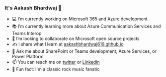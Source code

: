 ### It's Aakash Bhardwaj 👋

- 💻 I’m currently working on Microsoft 365 and Azure development
- 📚 I’m currently learning more about Azure Communication Services and Teams Interop
- 👯 I’m looking to collaborate on Microsoft open source projects
- ✍️ I share what I learn at [aakashbhardwaj619.github.io](https://aakashbhardwaj619.github.io/)
- 💬 Ask me about SharePoint or Teams development, Azure Services, or Power Platform
- 📫 You can reach me on [twitter](https://twitter.com/aakash_316) or [LinkedIn](https://www.linkedin.com/in/aakashbhardwaj619/)
- 🎸 Fun fact: I'm a classic rock music fanatic
